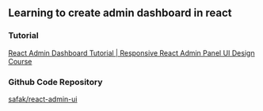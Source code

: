 ## Learning to create admin dashboard in react

### Tutorial

[React Admin Dashboard Tutorial | Responsive React Admin Panel UI Design Course](https://www.youtube.com/watch?v=fq7k_gVV5x8)

### Github Code Repository

[safak/react-admin-ui](https://github.com/safak/react-admin-ui)
